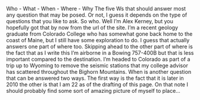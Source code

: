 <html><body><p>Who - What - When - Where - Why The five Ws that should answer most any question that may be posed. Or not, I guess it depends on the type of questions that you like to ask. So who. Well I’m Alex Kerney, but you hopefully got that by now from the url of the site. I’m a recent geology graduate from Colorado College who has somewhat gone back home to the coast of Maine, but I still have some exploration to do. I guess that actually answers one part of where too. Skipping ahead to the other part of where is the fact that as I write this I’m airborne in a Bowing 757-400B but that is less important compared to the destination. I’m headed to Colorado as part of a trip up to Wyoming to remove the seismic stations that my college advisor has scattered throughout the Bighorn Mountains. When is another question that can be answered two ways. The first way is the fact that it is later in 2010 the other is that I am 22 as of the drafting of this page. On that note I should probably find some sort of amazing picture of myself to place…</p></body></html>